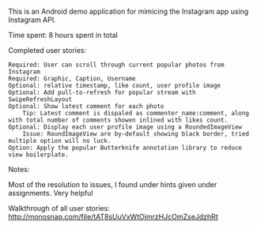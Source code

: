 This is an Android demo application for mimicing the Instagram app using Instagram API. 

Time spent: 8 hours spent in total

Completed user stories:


    Required: User can scroll through current popular photos from Instagram
    Required: Graphic, Caption, Username
    Optional: relative timestamp, like count, user profile image
    Optional: Add pull-to-refresh for popular stream with SwipeRefreshLayout
    Optional: Show latest comment for each photo
        Tip: Latest comment is dispaled as commenter_name:comment, along with total number of comments showen inlined with likes count.
    Optional: Display each user profile image using a RoundedImageView
        Issue: RoundImageView are by-default showing black border, tried multiple option will no luck. 
    Option: Apply the popular Butterknife annotation library to reduce view boilerplate.


Notes:

Most of the resolution to issues, I found under hints given under assignments. Very helpful

Walkthrough of all user stories:
http://monosnap.com/file/tAT8sUuVxWtOjmrzHJcOmZseJdzhRt
